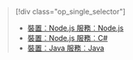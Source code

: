 > [!div class="op_single_selector"]
> * [裝置︰Node.js 服務︰Node.js](../articles/iot-hub/iot-hub-node-node-firmware-update.md)
> * [裝置︰Node.js 服務︰C#](../articles/iot-hub/iot-hub-csharp-node-firmware-update.md)
> * [裝置︰Java 服務︰Java](../articles/iot-hub/iot-hub-java-java-firmware-update.md)
> 

